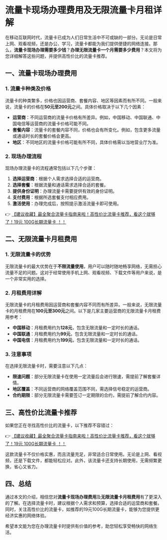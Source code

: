 # 流量卡现场办理费用及无限流量卡月租详解

在移动互联网时代，流量卡已成为人们日常生活中不可或缺的一部分。无论是日常上网、观看视频，还是办公、学习，流量卡都能为我们提供便捷的网络连接。那么，**流量卡现场办理需要多少钱**？**办理无限流量卡一个月需要多少费用**？本文将为您详细解答这些问题，并提供高性价比的流量卡推荐。

## 一、流量卡现场办理费用

### 1. 流量卡种类及价格
流量卡的种类繁多，价格也因运营商、套餐内容、地区等因素而有所不同。一般来说，流量卡的价格在**50元至200元**之间。具体价格取决于以下几个因素：

- **运营商**：不同运营商的流量卡价格有所差异。例如，中国移动、中国联通、中国电信等运营商的流量卡价格可能不同。
- **套餐内容**：流量卡的套餐内容不同，价格也会有所变化。例如，包含更多流量或通话时长的套餐价格会更高。
- **地区**：不同地区的流量卡价格可能有所不同，具体价格需以当地营业厅为准。

### 2. 现场办理流程
现场办理流量卡的流程通常包括以下几个步骤：

1. **选择运营商**：根据个人需求选择合适的运营商。
2. **选择套餐**：根据流量和通话需求选择合适的套餐。
3. **提供身份证明**：办理流量卡需要提供有效的身份证明。
4. **支付费用**：根据所选套餐支付相应费用。
5. **激活使用**：办理完成后，按照提示激活流量卡即可使用。

👉 [【建议收藏】最全聚合流量卡指南来啦！高性价比流量卡推荐，看这个就够了！19元 100G长期流量卡 ！！](https://bit.ly/Liuliangka)

## 二、无限流量卡月租费用

### 1. 无限流量卡的优势
无限流量卡的最大优势在于**不限流量使用**，用户可以随时随地畅享网络，无需担心流量不足的问题。这对于经常使用手机上网、观看视频、下载文件等用户来说，是一个非常实用的选择。

### 2. 月租费用详解
无限流量卡的月租费用因运营商和套餐内容不同而有所差异。一般来说，无限流量卡的月租费用在**100元至300元**之间。以下是几家主要运营商的无限流量卡月租费用参考：

- **中国移动**：月租费用约为**128元**，包含无限流量和一定时长的通话。
- **中国联通**：月租费用约为**99元**，包含无限流量和一定时长的通话。
- **中国电信**：月租费用约为**199元**，包含无限流量和一定时长的通话。

### 3. 注意事项
在选择无限流量卡时，需要注意以下几点：

- **限速问题**：部分无限流量卡在使用一定流量后会进行限速，需提前了解套餐详情。
- **地区覆盖**：不同运营商的网络覆盖范围不同，需选择信号稳定的运营商。
- **合约期限**：部分无限流量卡需要签订一定期限的合约，需提前了解合约内容。

## 三、高性价比流量卡推荐

如果您正在寻找高性价比的流量卡，以下推荐不容错过：

👉 [【建议收藏】最全聚合流量卡指南来啦！高性价比流量卡推荐，看这个就够了！19元 100G长期流量卡 ！！](https://bit.ly/Liuliangka)

这款流量卡不仅价格实惠，而且流量充足，非常适合日常使用。无论是上网、看视频，还是下载文件，都能轻松应对。此外，该流量卡还支持长期使用，无需频繁更换，省心又省力。

## 四、总结

通过本文的介绍，相信您对**流量卡现场办理费用**及**无限流量卡月租费用**有了更深入的了解。在选择流量卡时，建议根据个人需求和预算，选择合适的运营商和套餐。同时，关注高性价比的流量卡，如推荐的19元100G长期流量卡，能够为您提供更经济实惠的网络体验。

希望本文能为您在办理流量卡时提供有价值的参考，助您轻松享受畅快的网络生活。